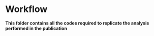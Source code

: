 # Workflow

**This folder contains all the codes required to replicate the analysis performed in the publication**

